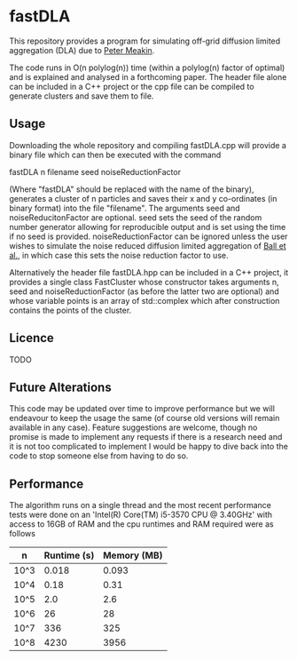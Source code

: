 # fastDLA

This repository provides a program for simulating off-grid diffusion limited aggregation (DLA) due to [Peter Meakin](https://link.aps.org/doi/10.1103/PhysRevA.27.1495).

The code runs in O(n polylog(n)) time (within a polylog(n) factor of optimal) and is explained and analysed in a forthcoming paper. The header file alone can be included in a C++ project or the cpp file can be compiled to generate clusters and save them to file.

## Usage

Downloading the whole repository and compiling fastDLA.cpp will provide a binary file which can then be executed with the command

fastDLA n filename seed noiseReductionFactor

(Where "fastDLA" should be replaced with the name of the binary), generates a cluster of n particles and saves their x and y co-ordinates (in binary format) into the file "filename". The arguments seed and noiseReducitonFactor are optional. seed sets the seed of the random number generator allowing for reproducible output and is set using the time if no seed is provided. noiseReductionFactor can be ignored unless the user wishes to simulate the noise reduced diffusion limited aggregation of [Ball et al.](http://wrap.warwick.ac.uk/10578/), in which case this sets the noise reduction factor to use.

Alternatively the header file fastDLA.hpp can be included in a C++ project, it provides a single class FastCluster whose constructor takes arguments n, seed and noiseReductionFactor (as before the latter two are optional) and whose variable points is an array of std::complex<double> which after construction contains the points of the cluster.

## Licence

TODO

## Future Alterations

This code may be updated over time to improve performance but we will endeavour to keep the usage the same (of course old versions will remain available in any case). Feature suggestions are welcome, though no promise is made to implement any requests if there is a research need and it is not too complicated to implement I would be happy to dive back into the code to stop someone else from having to do so.

## Performance

The algorithm runs on a single thread and the most recent performance tests were done on an 'Intel(R) Core(TM) i5-3570 CPU @ 3.40GHz' with access to 16GB of RAM and the cpu runtimes and RAM required were as follows

n | Runtime (s) | Memory (MB)
---|---|---
10^3 | 0.018 | 0.093
10^4 | 0.18 | 0.31
10^5 | 2.0 | 2.6
10^6 | 26 | 28
10^7 | 336 | 325
10^8 | 4230 | 3956